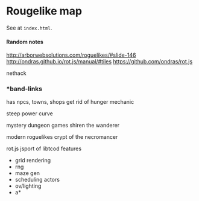 # Rougelike map

See at `index.html`.

#### Random notes

http://arborwebsolutions.com/roguelikes/#slide-146
http://ondras.github.io/rot.js/manual/#tiles
https://github.com/ondras/rot.js

nethack

### *band-links

has npcs, towns, shops
get rid of hunger mechanic

steep power curve

mystery dungeon games
shiren the wanderer

modern roguelikes
crypt of the necromancer

rot.js
jsport of libtcod
features
  - grid rendering
  - rng
  - maze gen
  - scheduling actors
  - ov/lighting
  - a*
